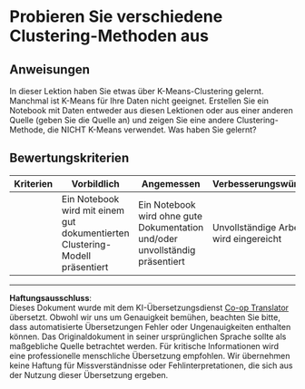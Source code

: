 <!--
CO_OP_TRANSLATOR_METADATA:
{
  "original_hash": "b8e17eff34ad1680eba2a5d3cf9ffc41",
  "translation_date": "2025-09-03T21:47:48+00:00",
  "source_file": "5-Clustering/2-K-Means/assignment.md",
  "language_code": "de"
}
-->
# Probieren Sie verschiedene Clustering-Methoden aus

## Anweisungen

In dieser Lektion haben Sie etwas über K-Means-Clustering gelernt. Manchmal ist K-Means für Ihre Daten nicht geeignet. Erstellen Sie ein Notebook mit Daten entweder aus diesen Lektionen oder aus einer anderen Quelle (geben Sie die Quelle an) und zeigen Sie eine andere Clustering-Methode, die NICHT K-Means verwendet. Was haben Sie gelernt?

## Bewertungskriterien

| Kriterien | Vorbildlich                                                    | Angemessen                                                          | Verbesserungswürdig          |
| --------- | -------------------------------------------------------------- | -------------------------------------------------------------------- | ---------------------------- |
|           | Ein Notebook wird mit einem gut dokumentierten Clustering-Modell präsentiert | Ein Notebook wird ohne gute Dokumentation und/oder unvollständig präsentiert | Unvollständige Arbeit wird eingereicht |

---

**Haftungsausschluss**:  
Dieses Dokument wurde mit dem KI-Übersetzungsdienst [Co-op Translator](https://github.com/Azure/co-op-translator) übersetzt. Obwohl wir uns um Genauigkeit bemühen, beachten Sie bitte, dass automatisierte Übersetzungen Fehler oder Ungenauigkeiten enthalten können. Das Originaldokument in seiner ursprünglichen Sprache sollte als maßgebliche Quelle betrachtet werden. Für kritische Informationen wird eine professionelle menschliche Übersetzung empfohlen. Wir übernehmen keine Haftung für Missverständnisse oder Fehlinterpretationen, die sich aus der Nutzung dieser Übersetzung ergeben.